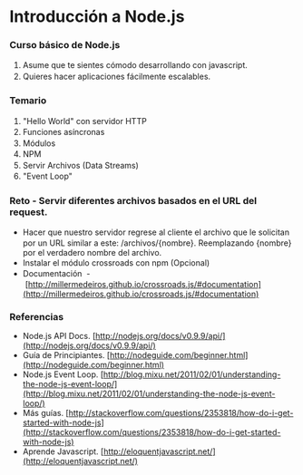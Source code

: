 # Introducción a Node.js

### Curso básico de Node.js

1.  <span style="line-height: 19.5px;">Asume que te sientes cómodo desarrollando con javascript.</span>
2.  <span style="line-height: 19.5px;">Quieres hacer aplicaciones fácilmente escalables.</span>

### Temario

1.  <span style="line-height: 19.5px;">"Hello World" con servidor HTTP</span>
2.  <span style="line-height: 19.5px;">Funciones así­ncronas</span>
3.  <span style="line-height: 19.5px;">Módulos</span>
4.  <span style="line-height: 19.5px;">NPM</span>
5.  <span style="line-height: 19.5px;">Servir Archivos (Data Streams)</span>
6.  <span style="line-height: 19.5px;">"Event Loop"</span>

### Reto - Servir diferentes archivos basados en el URL del request.
*   <span style="line-height: 19.5px;">Hacer que nuestro servidor regrese al cliente el archivo que le solicitan por un URL similar a este: /archivos/{nombre}. Reemplazando {nombre} por el verdadero nombre del archivo.</span>
*   <span style="line-height: 19.5px;">Instalar el módulo crossroads con npm (Opcional)</span>
*   <span style="line-height: 19.5px;">Documentación &nbsp;-&nbsp;</span>[http://millermedeiros.github.io/crossroads.js/#documentation](http://millermedeiros.github.io/crossroads.js/#documentation)

### <span style="line-height: 18px;">Referencias</span>

*   Node.js API Docs.&nbsp;[http://nodejs.org/docs/v0.9.9/api/](http://nodejs.org/docs/v0.9.9/api/)
*   Guí­a de Principiantes.&nbsp;[http://nodeguide.com/beginner.html](http://nodeguide.com/beginner.html)
*   Node.js Event Loop.&nbsp;[http://blog.mixu.net/2011/02/01/understanding-the-node-js-event-loop/](http://blog.mixu.net/2011/02/01/understanding-the-node-js-event-loop/)
*   Más guí­as.&nbsp;[http://stackoverflow.com/questions/2353818/how-do-i-get-started-with-node-js](http://stackoverflow.com/questions/2353818/how-do-i-get-started-with-node-js)
*   Aprende Javascript.&nbsp;[http://eloquentjavascript.net/](http://eloquentjavascript.net/)</div>
